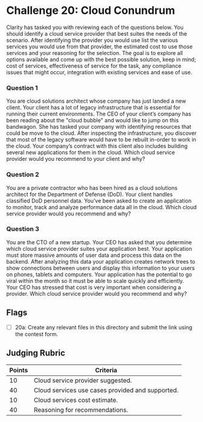 # Challenge 20: Cloud Conundrum

Clarity has tasked you with reviewing each of the questions below. You should identify a cloud service provider that best suites the needs of the scenario. After identifying the provider you would use list the various services you would use from that provider, the estimated cost to use those services and your reasoning for the selection. The goal is to explore all options available and come up with the best possible solution, keep in mind; cost of services, effectiveness of service for the task, any compliance issues that might occur, integration with existing services and ease of use. 

### Question 1

You are cloud solutions architect whose company has just landed a new client. Your client has a lot of legacy infrastructure that is essential for running their current environments. The CEO of your client’s company has been reading about the "cloud bubble" and would like to jump on this bandwagon. She has tasked your company with identifying resources that could be move to the cloud. After inspecting the infrastructure, you discover that most of the legacy software would have to be rebuilt in-order to work in the cloud.  Your company’s contract with this client also includes building several new applications for them in the cloud. Which cloud service provider would you recommend to your client and why? 

### Question 2

You are a private contractor who has been hired as a cloud solutions architect for the Department of Defense (DoD). Your client handles classified DoD personnel data. You’ve been asked to create an application to monitor, track and analyze performance data all in the cloud. Which cloud service provider would you recommend and why? 

### Question 3

You are the CTO of a new startup. Your CEO has asked that you determine which cloud service provider suites your application best.  Your application must store massive amounts of user data and process this data on the backend. After analyzing this data your application creates network trees to show connections between users and display this information to your users on phones, tablets and computers. Your application has the potential to go viral within the month so it must be able to scale quickly and efficiently. Your CEO has stressed that cost is very important when considering a provider. Which cloud service provider would you recommend and why?

## Flags

- [ ] 20a: Create any relevant files in this directory and submit the link using the contest form.

## Judging Rubric

Points | Criteria
------ | --------
10 | Cloud service provider suggested.
40 | Cloud services use cases provided and supported.
10 | Cloud services cost estimate.
40 | Reasoning for recommendations.